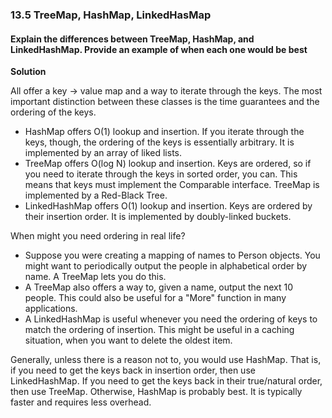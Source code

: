 ### 13.5 TreeMap, HashMap, LinkedHasMap

#### Explain the differences between TreeMap, HashMap, and LinkedHashMap. Provide an example of when each one would be best

**Solution**

All offer a key -> value map and a way to iterate through the keys. The most important
distinction between these classes is the time guarantees and the ordering of the keys.
- HashMap offers O(1) lookup and insertion. If you iterate through the keys, though,
the ordering of the keys is essentially arbitrary. It is implemented by an array of
liked lists. 
- TreeMap offers O(log N) lookup and insertion. Keys are ordered, so if you need to
iterate through the keys in sorted order, you can. This means that keys must implement
the Comparable interface. TreeMap is implemented by a Red-Black Tree. 
- LinkedHashMap offers O(1) lookup and insertion. Keys are ordered by their insertion
order. It is implemented by doubly-linked buckets. 

When might you need ordering in real life?
- Suppose you were creating a mapping of names to Person objects. You might want to
periodically output the people in alphabetical order by name. A TreeMap lets you do this.
- A TreeMap also offers a way to, given a name, output the next 10 people. This could also
be useful for a "More" function in many applications. 
- A LinkedHashMap is useful whenever you need the ordering of keys to match the ordering
of insertion. This might be useful in a caching situation, when you want to delete the oldest
item. 

Generally, unless there is a reason not to, you would use HashMap. That is, if you need to get
the keys back in insertion order, then use LinkedHashMap. If you need to get the keys back in 
their true/natural order, then use TreeMap. Otherwise, HashMap is probably best. It is typically
faster and requires less overhead. 